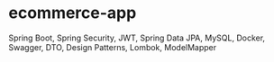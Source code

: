 # ecommerce-app
Spring Boot, Spring Security, JWT, Spring Data JPA, MySQL, Docker, Swagger, DTO, Design Patterns, Lombok, ModelMapper
